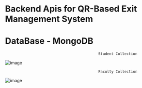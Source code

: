 # Backend Apis for QR-Based Exit Management System

# DataBase - MongoDB



                                               Student Collection 
![image](https://github.com/RahulR300/Backend-API-s-of-QR-Based-Exit-Management-System/assets/121079276/634202b6-8baa-4494-98b0-e627daa3614b)


                                                 
                                               Faculty Collection
![image](https://github.com/RahulR300/Backend-API-s-of-QR-Based-Exit-Management-System/assets/121079276/a3b9f044-8e31-48cf-84e2-66871dbb41d5)

